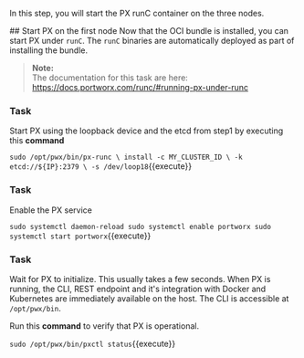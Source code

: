 In this step, you will start the PX runC container on the three nodes.

## Start PX on the first node
Now that the OCI bundle is installed, you can start PX under `runC`.  The `runC` binaries are automatically deployed as part of installing the bundle.

>**Note:**<br/>The documentation for this task are here: https://docs.portworx.com/runc/#running-px-under-runc

### Task
Start PX using the loopback device and the etcd from step1 by executing this **command**

`sudo /opt/pwx/bin/px-runc \
  install -c MY_CLUSTER_ID \
  -k etcd://${IP}:2379 \
  -s /dev/loop18`{{execute}}

### Task
Enable the PX service

`sudo systemctl daemon-reload
sudo systemctl enable portworx
sudo systemctl start portworx`{{execute}}

### Task
Wait for PX to initialize.  This usually takes a few seconds.  When PX is running, the CLI, REST endpoint and it's integration with Docker and Kubernetes are immediately available on the host.  The CLI is accessible at `/opt/pwx/bin`.

Run this **command** to verify that PX is operational.

`sudo /opt/pwx/bin/pxctl status`{{execute}}

